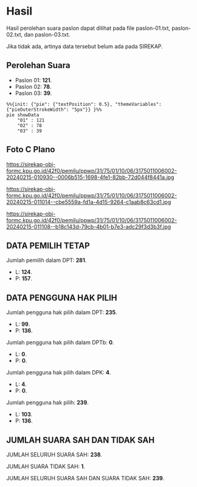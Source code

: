 # Hasil

Hasil perolehan suara paslon dapat dilihat pada file paslon-01.txt, paslon-02.txt, dan paslon-03.txt.

Jika tidak ada, artinya data tersebut belum ada pada SIREKAP.

## Perolehan Suara

 * Paslon 01: **121**.
 * Paslon 02: **78**.
 * Paslon 03: **39**.

```mermaid
%%{init: {"pie": {"textPosition": 0.5}, "themeVariables": {"pieOuterStrokeWidth": "5px"}} }%%
pie showData
    "01" : 121
    "02" : 78
    "03" : 39
```
## Foto C Plano

https://sirekap-obj-formc.kpu.go.id/42f0/pemilu/ppwp/31/75/01/10/06/3175011006002-20240215-010930--0006b515-1698-4fe1-82bb-72d044f8441a.jpg

https://sirekap-obj-formc.kpu.go.id/42f0/pemilu/ppwp/31/75/01/10/06/3175011006002-20240215-011014--cbe5559a-fd1a-4d15-9264-c1aab8c63cd1.jpg

https://sirekap-obj-formc.kpu.go.id/42f0/pemilu/ppwp/31/75/01/10/06/3175011006002-20240215-011108--b18c143d-79cb-4b01-b7e3-adc29f3d3b3f.jpg

## DATA PEMILIH TETAP

Jumlah pemilih dalam DPT: **281**.
 * L: **124**.
 * P: **157**.

## DATA PENGGUNA HAK PILIH

Jumlah pengguna hak pilih dalam DPT: **235**.
 * L: **99**.
 * P: **136**.

Jumlah pengguna hak pilih dalam DPTb: **0**.
 * L: **0**.
 * P: **0**.

Jumlah pengguna hak pilih dalam DPK: **4**.
 * L: **4**.
 * P: **0**.

Jumlah pengguna hak pilih: **239**.
 * L: **103**.
 * P: **136**.

## JUMLAH SUARA SAH DAN TIDAK SAH

JUMLAH SELURUH SUARA SAH: **238**.

JUMLAH SUARA TIDAK SAH: **1**.

JUMLAH SELURUH SUARA SAH DAN SUARA TIDAK SAH: **239**.
